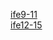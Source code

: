<a href="https://t253538489.github.io/ife/html/ife%E5%81%9A%E4%B8%AA%E6%BC%82%E4%BA%AE%E7%BD%91%E7%AB%99.html">ife9-11</a><br>
<a href="https://t253538489.github.io/ife/html/day12-15.html">ife12-15</a>
